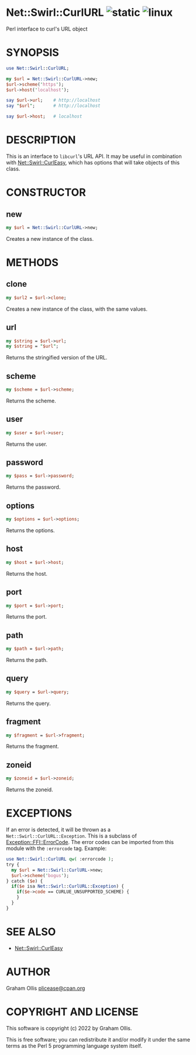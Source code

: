 # Net::Swirl::CurlURL ![static](https://github.com/uperl/Net-Swirl-CurlURL/workflows/static/badge.svg) ![linux](https://github.com/uperl/Net-Swirl-CurlURL/workflows/linux/badge.svg)

Perl interface to curl's URL object

# SYNOPSIS

```perl
use Net::Swirl::CurlURL;

my $url = Net::Swirl::CurlURL->new;
$url->scheme('https');
$url->host('localhost');

say $url->url;    # http://localhost
say "$url";       # http://localhost

say $url->host;   # localhost
```

# DESCRIPTION

This is an interface to `libcurl`'s URL API.  It may be useful in
combination with [Net::Swirl::CurlEasy](https://metacpan.org/pod/Net::Swirl::CurlEasy), which has options that will
take objects of this class.

# CONSTRUCTOR

## new

```perl
my $url = Net::Swirl::CurlURL->new;
```

Creates a new instance of the class.

# METHODS

## clone

```perl
my $url2 = $url->clone;
```

Creates a new instance of the class, with the same values.

## url

```perl
my $string = $url->url;
my $string = "$url";
```

Returns the stringified version of the URL.

## scheme

```perl
my $scheme = $url->scheme;
```

Returns the scheme.

## user

```perl
my $user = $url->user;
```

Returns the user.

## password

```perl
my $pass = $url->password;
```

Returns the password.

## options

```perl
my $options = $url->options;
```

Returns the options.

## host

```perl
my $host = $url->host;
```

Returns the host.

## port

```perl
my $port = $url->port;
```

Returns the port.

## path

```perl
my $path = $url->path;
```

Returns the path.

## query

```perl
my $query = $url->query;
```

Returns the query.

## fragment

```perl
my $fragment = $url->fragment;
```

Returns the fragment.

## zoneid

```perl
my $zoneid = $url->zoneid;
```

Returns the zoneid.

# EXCEPTIONS

If an error is detected, it will be thrown as a `Net::Swirl::CurlURL::Exception`.
This is a subclass of [Exception::FFI::ErrorCode](https://metacpan.org/pod/Exception::FFI::ErrorCode).  The error codes can be imported
from this module with the `:errorcode` tag.  Example:

```perl
use Net::Swirl::CurlURL qw( :errorcode );
try {
  my $url = Net::Swirl::CurlURL->new;
  $url->scheme('bogus');
} catch ($e) {
  if($e isa Net::Swirl::CurlURL::Exception) {
    if($e->code == CURLUE_UNSUPPORTED_SCHEME) {
    }
  }
}
```

# SEE ALSO

- [Net::Swirl::CurlEasy](https://metacpan.org/pod/Net::Swirl::CurlEasy)

# AUTHOR

Graham Ollis <plicease@cpan.org>

# COPYRIGHT AND LICENSE

This software is copyright (c) 2022 by Graham Ollis.

This is free software; you can redistribute it and/or modify it under
the same terms as the Perl 5 programming language system itself.
